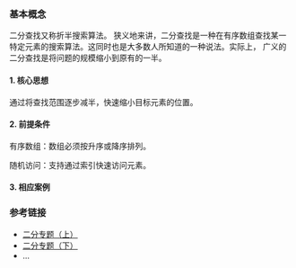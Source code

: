 ### 基本概念

二分查找又称折半搜索算法。 狭义地来讲，二分查找是一种在有序数组查找某一特定元素的搜索算法。这同时也是大多数人所知道的一种说法。实际上， 广义的二分查找是将问题的规模缩小到原有的一半。

#### 1. 核心思想
通过将查找范围逐步减半，快速缩小目标元素的位置。

#### 2. 前提条件
有序数组：数组必须按升序或降序排列。

随机访问：支持通过索引快速访问元素。

#### 3. 相应案例


### 参考链接

- [二分专题（上）](https://leetcode-solution-leetcode-pp.gitbook.io/leetcode-solution/thinkings/binary-search-1)
- [二分专题（下）](https://leetcode-solution-leetcode-pp.gitbook.io/leetcode-solution/thinkings/binary-search-2)
- ...
